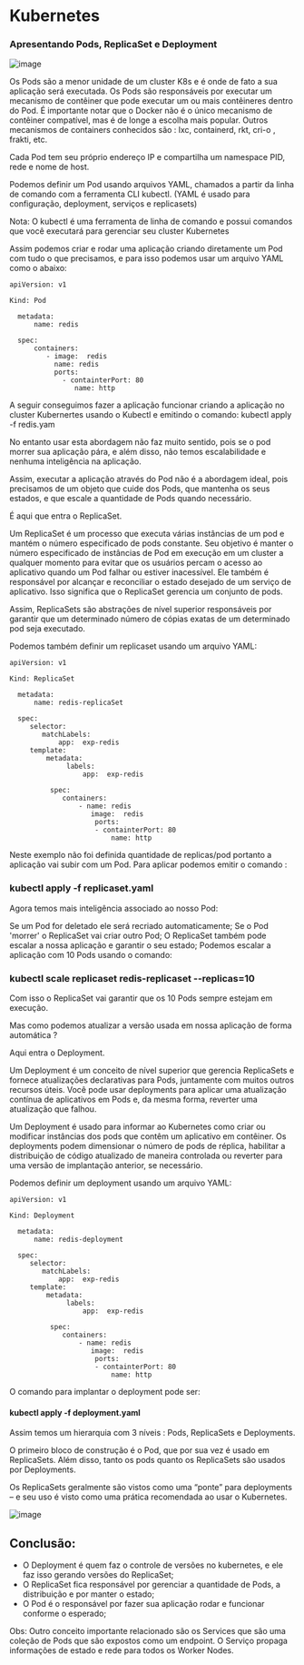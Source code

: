 # Kubernetes

### Apresentando Pods, ReplicaSet e Deployment

![image](https://user-images.githubusercontent.com/77034798/215281845-96cce564-b716-434d-8e51-459bb5b5eb52.png)


Os Pods são a menor unidade de um cluster K8s e é onde de fato a sua aplicação  será executada.  Os Pods são responsáveis ​​por executar um mecanismo de contêiner que pode executar um ou mais contêineres dentro do Pod. É importante notar que o Docker não é o único mecanismo de contêiner compatível, mas é de longe a escolha mais popular. Outros mecanismos de containers conhecidos são : lxc, containerd, rkt, cri-o , frakti, etc.

Cada Pod tem seu próprio endereço IP e compartilha um namespace PID, rede e nome de host.

Podemos definir um Pod usando arquivos YAML, chamados a partir da linha de comando com a ferramenta CLI kubectl. (YAML é usado para configuração, deployment, serviços e replicasets)

Nota: O kubectl é uma ferramenta de linha de comando e possui comandos que você executará para gerenciar seu cluster Kubernetes

Assim podemos criar e rodar uma aplicação criando diretamente um Pod com tudo o que precisamos, e para isso podemos usar um arquivo YAML como o abaixo:

```
apiVersion: v1

Kind: Pod

  metadata:
      name: redis

  spec:
      containers:
         - image:  redis
           name: redis
           ports:
             - containterPort: 80
                name: http    
```
                
A seguir conseguimos fazer a aplicação funcionar criando a aplicação no cluster Kubernertes usando o Kubectl e emitindo o comando:  kubectl apply -f redis.yam

No entanto usar  esta abordagem não faz muito sentido, pois se o pod morrer sua aplicação pára, e além disso, não temos escalabilidade e nenhuma inteligência na aplicação.

Assim, executar a aplicação através do Pod não é a abordagem ideal, pois precisamos de um objeto que cuide dos Pods, que mantenha os seus estados, e que escale a quantidade de Pods quando necessário.

É aqui que entra o ReplicaSet.

Um ReplicaSet é um processo que executa várias instâncias de um pod e mantém o número especificado de pods constante. Seu objetivo é manter o número especificado de instâncias de Pod em execução em um cluster a qualquer momento para evitar que os usuários percam o acesso ao aplicativo quando um Pod falhar ou estiver inacessível. Ele também é responsável por alcançar e reconciliar o estado desejado de um serviço de aplicativo. Isso significa que o ReplicaSet gerencia um conjunto de pods.

Assim, ReplicaSets são abstrações de nível superior responsáveis ​​por garantir que um determinado número de cópias exatas de um determinado pod seja executado.

Podemos também definir um replicaset usando um arquivo YAML:

```
apiVersion: v1

Kind: ReplicaSet

  metadata:
      name: redis-replicaSet

  spec:
     selector:
        matchLabels:
            app:  exp-redis
     template:
         metadata:
              labels:
                  app:  exp-redis

          spec:
             containers:
                 - name: redis    
                    image:  redis
                     ports:
                     - containterPort: 80
                         name: http       

```
                
Neste exemplo não foi definida quantidade de replicas/pod portanto a aplicação vai subir com um Pod. Para aplicar podemos emitir o comando :
### kubectl apply -f replicaset.yaml 

Agora temos mais inteligência associado ao nosso Pod:

Se um Pod for deletado ele será recriado automaticamente;
Se o Pod 'morrer' o ReplicaSet vai criar outro Pod;
O ReplicaSet também pode escalar a nossa aplicação e garantir o seu estado;
Podemos escalar a aplicação com 10 Pods usando o comando:
### kubectl scale replicaset redis-replicaset --replicas=10

Com isso o ReplicaSet vai garantir que os 10 Pods sempre estejam em execução.

Mas como podemos atualizar a versão usada em nossa aplicação de forma automática ?

Aqui entra o Deployment.

Um Deployment é um conceito de nível superior que gerencia ReplicaSets e fornece atualizações declarativas para Pods, juntamente com muitos outros recursos úteis. Você pode usar deployments para aplicar uma atualização contínua de aplicativos em Pods e, da mesma forma, reverter uma atualização que falhou. 

Um Deployment é usado para informar ao Kubernetes como criar ou modificar instâncias dos pods que contêm um aplicativo em contêiner. Os deployments podem dimensionar o número de pods de réplica, habilitar a distribuição de código atualizado de maneira controlada ou reverter para uma versão de implantação anterior, se necessário.

Podemos definir um deployment usando um arquivo YAML:

```
apiVersion: v1

Kind: Deployment

  metadata:
      name: redis-deployment

  spec:
     selector:
        matchLabels:
            app:  exp-redis
     template:
         metadata:
              labels:
                  app:  exp-redis

          spec:
             containers:
                 - name: redis    
                    image:  redis
                     ports:
                     - containterPort: 80
                         name: http       
```

O comando para implantar o deployment pode ser:
#### kubectl apply -f deployment.yaml

Assim temos um hierarquia com 3 níveis : Pods, ReplicaSets e Deployments.

O primeiro bloco de construção é o Pod, que por sua vez é usado em ReplicaSets. Além disso, tanto os pods quanto os ReplicaSets são usados ​​por Deployments.

Os ReplicaSets geralmente são vistos como uma “ponte” para deployments – e seu uso é visto como uma prática recomendada ao usar o Kubernetes.

![image](https://user-images.githubusercontent.com/77034798/215282167-c39243b7-0503-475d-80b2-c0a827ffb515.png)

                
## Conclusão:

- O Deployment é quem faz o controle de versões no kubernetes, e ele faz isso gerando versões do ReplicaSet;
- O ReplicaSet fica responsável por gerenciar a quantidade de Pods, a distribuição e por manter o estado;
- O Pod é o responsável por fazer sua aplicação rodar e funcionar conforme o esperado;

Obs: Outro conceito importante relacionado são os Services que são uma coleção de Pods que são expostos como um endpoint. O Serviço propaga informações de estado e rede para todos os Worker Nodes.
                
